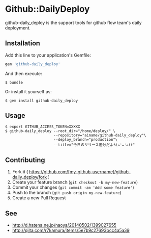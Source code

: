 # Github::DailyDeploy

github-daily_deploy is the support tools for github flow team's daily deployment.

## Installation

Add this line to your application's Gemfile:

```ruby
gem 'github-daily_deploy'
```

And then execute:

    $ bundle

Or install it yourself as:

    $ gem install github-daily_deploy

## Usage

```
$ export GITHUB_ACCESS_TOKEN=XXXXX
$ github-daily_deploy --root_dir="/home/deploy/" \
                      --repository="ainame/github-daily_deploy"\
                      --deploy_branch="production"\
                      --title="今日のリリース差分だよ٩(๑❛ᴗ❛๑)۶"
```

## Contributing

1. Fork it ( https://github.com/[my-github-username]/github-daily_deploy/fork )
2. Create your feature branch (`git checkout -b my-new-feature`)
3. Commit your changes (`git commit -am 'Add some feature'`)
4. Push to the branch (`git push origin my-new-feature`)
5. Create a new Pull Request

## See

* http://d.hatena.ne.jp/naoya/20140502/1399027655
* http://qiita.com/r7kamura/items/5e7b9c27693bcc4a5a39
